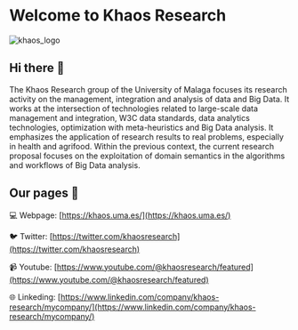 # Welcome to Khaos Research

![khaos_logo](Khaos_repo_public.svg)

## Hi there 👋

The Khaos Research group of the University of Malaga focuses its research activity on the management, integration and analysis of data and Big Data. It works at the intersection of technologies related to large-scale data management and integration, W3C data standards, data analytics technologies, optimization with meta-heuristics and Big Data analysis. It emphasizes the application of research results to real problems, especially in health and agrifood. Within the previous context, the current research proposal focuses on the exploitation of domain semantics in the algorithms and workflows of Big Data analysis.


## Our pages 🦦

💻 Webpage: [https://khaos.uma.es/](https://khaos.uma.es/)

🐦 Twitter: [https://twitter.com/khaosresearch](https://twitter.com/khaosresearch)

📹 Youtube: [https://www.youtube.com/@khaosresearch/featured](https://www.youtube.com/@khaosresearch/featured)

🌐 Linkeding: [https://www.linkedin.com/company/khaos-research/mycompany/](https://www.linkedin.com/company/khaos-research/mycompany/)
